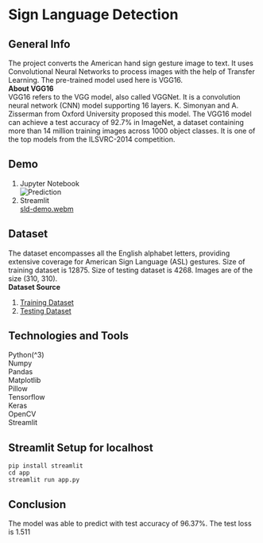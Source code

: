 # Sign Language Detection

## General Info
The project converts the American hand sign gesture image to text. It uses Convolutional Neural Networks to process images with the help of Transfer Learning. The pre-trained model used here is VGG16.<br>
**About VGG16**<br>
VGG16 refers to the VGG model, also called VGGNet. It is a convolution neural network (CNN) model supporting 16 layers. K. Simonyan and A. Zisserman from Oxford University proposed this model. The VGG16 model can achieve a test accuracy of 92.7% in ImageNet, a dataset containing more than 14 million training images across 1000 object classes. It is one of the top models from the ILSVRC-2014 competition. 

## Demo
1. Jupyter Notebook<br>
![Prediction](https://github.com/chetan0220/sign_language_detection/assets/97821311/d4a9ebfd-7aed-4a9d-ac30-5f032a8048d7)
2. Streamlit<br>
[sld-demo.webm](https://github.com/chetan0220/sign_language_detection/assets/97821311/007ceb98-7f39-4dfb-9070-2c3fd534a4da)

## Dataset 
The dataset encompasses all the English alphabet letters, providing extensive coverage for American Sign Language (ASL) gestures. Size of training dataset is 12875. Size of testing dataset is 4268. Images are of the size (310, 310).<br>
**Dataset Source**
1. [Training Dataset](https://drive.google.com/drive/u/0/folders/1-XTAjPPRPFeRqu3848z8dMXaolILWizn)
2. [Testing Dataset](https://drive.google.com/drive/u/0/folders/18e1F1n1SWPF8lUF8pCKdUzSzKAbmSbVN)

## Technologies and Tools
Python(^3)<br>
Numpy<br>
Pandas<br>
Matplotlib<br>
Pillow<br>
Tensorflow<br>
Keras<br>
OpenCV<br>
Streamlit<br>

## Streamlit Setup for localhost
```
pip install streamlit
cd app
streamlit run app.py
```
## Conclusion
The model was able to predict with test accuracy of 96.37%. The test loss is 1.511 
